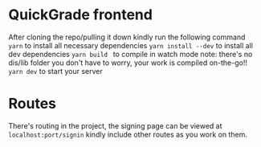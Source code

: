 # QuickGrade frontend
After cloning the repo/pulling it down kindly run the following command 
`yarn` to install all necessary dependencies
`yarn install --dev` to install all dev dependencies
`yarn build ` to compile in watch mode
note: there's no dis/lib folder you don't have to worry, your work is compiled on-the-go!!
`yarn dev` to start your server


# Routes
There's routing in the project, the signing page can be viewed at `localhost:port/signin`
kindly include other routes as you work on them.



